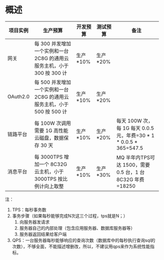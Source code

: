 # 概述

| 项目实例 | 生产预算                                                     | 开发预算 | 测试预算 | 备注                                                         |
| -------- | ------------------------------------------------------------ | -------- | -------- | ------------------------------------------------------------ |
| 网关     | 每 300 并发增加一个实例和一台 2C8G 的通用云服务主机，小于 300 按 300 计 | 生产*10% | 生产*20% |                                                              |
| OAuth2.0 | 每 500 并发增加一个实例和一台 2C8G 的通用云服务主机，小于 500 按 500 计 | 生产*10% | 生产*20% |                                                              |
| 链路平台 | 每 100W 次调用需要 1G 高性能云磁盘，数据保存 30 天           | 生产*10% | 生产*20% | 每天 100W 次，每 1G 每天 0.0.5 元，年费=30 * 1 * 0.0.5 * 365=547.5 |
| 消息平台 | 每 3000TPS 增加一个 8C32G 云主机，小于 3000TPS 按比例计向上取整 | 生产*10% | 生产*30% | MQ 半年内TPS可达 1500，需要 0.5 台，1 台8C32G 年费=18250     |

注：

1. TPS：每秒事务数
2. 事务步骤（如果每秒能够完成N次这三个过程，tps就是N；）
   1. 向服务器发请求
   2. 服务器自己的内部处理（包含应用服务器、数据库服务器等）
   3. 服务器返回结果给客户端
3. QPS：一台服务器每秒能够响应的查询次数（数据库中的每秒执行查询sql的次数），不够全面，不能描述增删改，所以，不建议用qps来作为系统性能指标。
